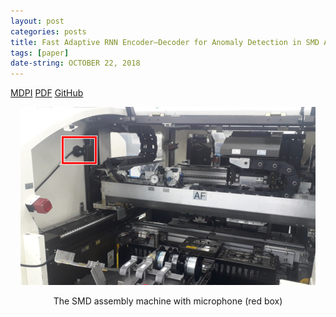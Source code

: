 ```yaml
---
layout: post
categories: posts
title: Fast Adaptive RNN Encoder–Decoder for Anomaly Detection in SMD Assembly Machine
tags: [paper]
date-string: OCTOBER 22, 2018
---
```



<a href="https://www.mdpi.com/1424-8220/18/10/3573">MDPI</a>
<a href="https://www.mdpi.com/1424-8220/18/10/3573/pdf">PDF</a>
<a href="https://github.com/YeongHyeon/FARED_for_Anomaly_Detection">GitHub</a>


<center>
    <div>
        <img src="/images/2018-10-22/microphone.png">
        <p>The SMD assembly machine with microphone (red box)</p>
    </div>
</center>
